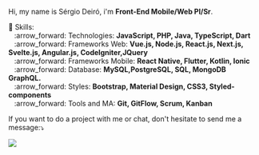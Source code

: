 
<p align="left">
  Hi, my name is Sérgio Deiró, i'm <strong>Front-End Mobile/Web Pl/Sr</strong>.
</p>

<p align="left">
  💬 Skills: <br>
      &nbsp;&nbsp; :arrow_forward:	Technologies: <strong>JavaScript, PHP, Java, TypeScript, Dart</strong> <br>
      &nbsp;&nbsp; :arrow_forward:  Frameworks Web: <strong>Vue.js, Node.js, React.js, Next.js, Svelte.js, Angular.js, CodeIgniter,JQuery </strong> <br>
      &nbsp;&nbsp; :arrow_forward:  Frameworks Mobile: <strong>React Native, Flutter, Kotlin, Ionic </strong> <br>
      &nbsp;&nbsp; :arrow_forward:	Database: <strong>MySQL,PostgreSQL, SQL, MongoDB GraphQL.</strong> <br>
      &nbsp;&nbsp; :arrow_forward:	Styles:   <strong>Bootstrap, Material Design, CSS3, Styled-components</strong> <br>
      &nbsp;&nbsp; :arrow_forward:	Tools and MA:   <strong>Git, GitFlow, Scrum, Kanban</strong> <br>
</p>

<p align="left">
    If you want to do a project with me or chat, don't hesitate to send me a message:⤵️
</p>

<p align="left">
  <a href="https://www.linkedin.com/in/s%C3%A9rgio-deir%C3%B3-042b74133/" alt="Linkedin">
  <img src="https://img.shields.io/badge/-Linkedin-0e76a8?style=for-the-badge&logo=Linkedin&logoColor=white&link=https://www.linkedin.com/in/daniel-soaress/"/></a>
</p> 
